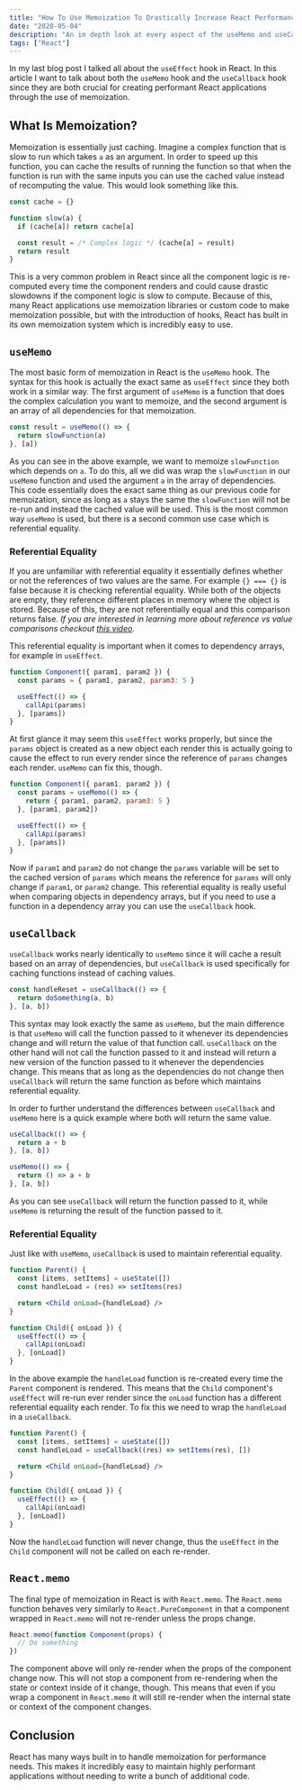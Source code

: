 ```yaml
---
title: "How To Use Memoization To Drastically Increase React Performance"
date: "2020-05-04"
description: "An in depth look at every aspect of the useMemo and useCallback React hooks."
tags: ["React"]
---
```


In my last blog post I talked all about the `useEffect` hook in React. In this article I want to talk about both the `useMemo` hook and the `useCallback` hook since they are both crucial for creating performant React applications through the use of memoization.

## What Is Memoization?

Memoization is essentially just caching. Imagine a complex function that is slow to run which takes `a` as an argument. In order to speed up this function, you can cache the results of running the function so that when the function is run with the same inputs you can use the cached value instead of recomputing the value. This would look something like this.

```js
const cache = {}

function slow(a) {
  if (cache[a]) return cache[a]

  const result = /* Complex logic */ (cache[a] = result)
  return result
}
```

This is a very common problem in React since all the component logic is re-computed every time the component renders and could cause drastic slowdowns if the component logic is slow to compute. Because of this, many React applications use memoization libraries or custom code to make memoization possible, but with the introduction of hooks, React has built in its own memoization system which is incredibly easy to use.

## `useMemo`

The most basic form of memoization in React is the `useMemo` hook. The syntax for this hook is actually the exact same as `useEffect` since they both work in a similar way. The first argument of `useMemo` is a function that does the complex calculation you want to memoize, and the second argument is an array of all dependencies for that memoization.

```js
const result = useMemo(() => {
  return slowFunction(a)
}, [a])
```

As you can see in the above example, we want to memoize `slowFunction` which depends on `a`. To do this, all we did was wrap the `slowFunction` in our `useMemo` function and used the argument `a` in the array of dependencies. This code essentially does the exact same thing as our previous code for memoization, since as long as `a` stays the same the `slowFunction` will not be re-run and instead the cached value will be used. This is the most common way `useMemo` is used, but there is a second common use case which is referential equality.

### Referential Equality

If you are unfamiliar with referential equality it essentially defines whether or not the references of two values are the same. For example `{} === {}` is false because it is checking referential equality. While both of the objects are empty, they reference different places in memory where the object is stored. Because of this, they are not referentially equal and this comparison returns false. _If you are interested in learning more about reference vs value comparisons checkout [this video](https://youtu.be/-hBJz2PPIVE)._

This referential equality is important when it comes to dependency arrays, for example in `useEffect`.

```js
function Component({ param1, param2 }) {
  const params = { param1, param2, param3: 5 }

  useEffect(() => {
    callApi(params)
  }, [params])
}
```

At first glance it may seem this `useEffect` works properly, but since the `params` object is created as a new object each render this is actually going to cause the effect to run every render since the reference of `params` changes each render. `useMemo` can fix this, though.

```js
function Component({ param1, param2 }) {
  const params = useMemo(() => {
    return { param1, param2, param3: 5 }
  }, [param1, param2])

  useEffect(() => {
    callApi(params)
  }, [params])
}
```

Now if `param1` and `param2` do not change the `params` variable will be set to the cached version of `params` which means the reference for `params` will only change if `param1`, or `param2` change. This referential equality is really useful when comparing objects in dependency arrays, but if you need to use a function in a dependency array you can use the `useCallback` hook.

## `useCallback`

`useCallback` works nearly identically to `useMemo` since it will cache a result based on an array of dependencies, but `useCallback` is used specifically for caching functions instead of caching values.

```js
const handleReset = useCallback(() => {
  return doSomething(a, b)
}, [a, b])
```

This syntax may look exactly the same as `useMemo`, but the main difference is that `useMemo` will call the function passed to it whenever its dependencies change and will return the value of that function call. `useCallback` on the other hand will not call the function passed to it and instead will return a new version of the function passed to it whenever the dependencies change. This means that as long as the dependencies do not change then `useCallback` will return the same function as before which maintains referential equality.

In order to further understand the differences between `useCallback` and `useMemo` here is a quick example where both will return the same value.

```js
useCallback(() => {
  return a + b
}, [a, b])

useMemo(() => {
  return () => a + b
}, [a, b])
```

As you can see `useCallback` will return the function passed to it, while `useMemo` is returning the result of the function passed to it.

### Referential Equality

Just like with `useMemo`, `useCallback` is used to maintain referential equality.

```jsx
function Parent() {
  const [items, setItems] = useState([])
  const handleLoad = (res) => setItems(res)

  return <Child onLoad={handleLoad} />
}

function Child({ onLoad }) {
  useEffect(() => {
    callApi(onLoad)
  }, [onLoad])
}
```

In the above example the `handleLoad` function is re-created every time the `Parent` component is rendered. This means that the `Child` component's `useEffect` will re-run ever render since the `onLoad` function has a different referential equality each render. To fix this we need to wrap the `handleLoad` in a `useCallback`.

```jsx {3}
function Parent() {
  const [items, setItems] = useState([])
  const handleLoad = useCallback((res) => setItems(res), [])

  return <Child onLoad={handleLoad} />
}

function Child({ onLoad }) {
  useEffect(() => {
    callApi(onLoad)
  }, [onLoad])
}
```

Now the `handleLoad` function will never change, thus the `useEffect` in the `Child` component will not be called on each re-render.

## `React.memo`

The final type of memoization in React is with `React.memo`. The `React.memo` function behaves very similarly to `React.PureComponent` in that a component wrapped in `React.memo` will not re-render unless the props change.

```js
React.memo(function Component(props) {
  // Do something
})
```

The component above will only re-render when the props of the component change now. This will not stop a component from re-rendering when the state or context inside of it change, though. This means that even if you wrap a component in `React.memo` it will still re-render when the internal state or context of the component changes.

## Conclusion

React has many ways built in to handle memoization for performance needs. This makes it incredibly easy to maintain highly performant applications without needing to write a bunch of additional code.
